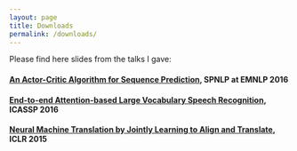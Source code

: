 ```yaml
---
layout: page
title: Downloads
permalink: /downloads/
---
```


Please find here slides from the talks I gave:

#### [An Actor-Critic Algorithm for Sequence Prediction](https://docs.google.com/presentation/d/1SJjeQJul46ah_pJabwQEocnL1aLDSfLbeLSQDsvf52Y/edit?usp=sharing), SPNLP at EMNLP 2016

#### [End-to-end Attention-based Large Vocabulary Speech Recognition](https://drive.google.com/file/d/0B8-M39RV4diKc21leEo5T1QwOFE/view?usp=sharing), ICASSP 2016

#### [Neural Machine Translation by Jointly Learning to Align and Translate](https://docs.google.com/presentation/d/1eAi4oo07KqjA5zkVlSlLYhHX9xbPXJhv7KnFwX2VSno/edit#slide=id.p), ICLR 2015



